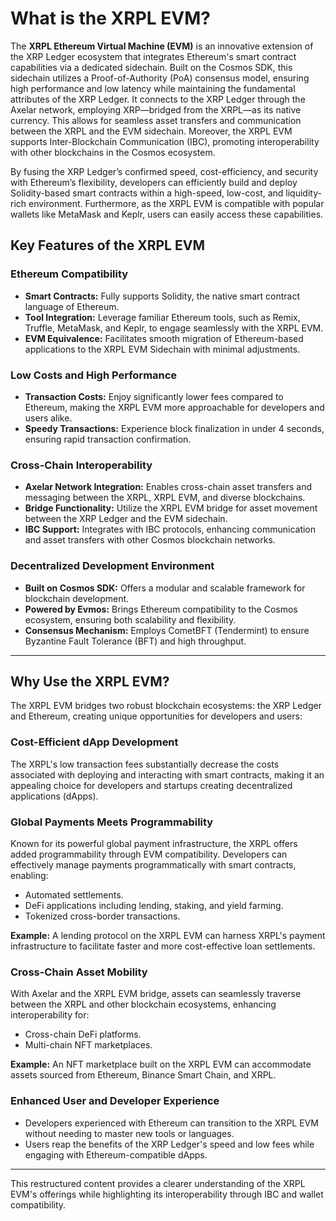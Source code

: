 
# What is the XRPL EVM?

The **XRPL Ethereum Virtual Machine (EVM)** is an innovative extension of the XRP Ledger ecosystem that integrates Ethereum's smart contract capabilities via a dedicated sidechain. Built on the Cosmos SDK, this sidechain utilizes a Proof-of-Authority (PoA) consensus model, ensuring high performance and low latency while maintaining the fundamental attributes of the XRP Ledger. It connects to the XRP Ledger through the Axelar network, employing XRP—bridged from the XRPL—as its native currency. This allows for seamless asset transfers and communication between the XRPL and the EVM sidechain. Moreover, the XRPL EVM supports Inter-Blockchain Communication (IBC), promoting interoperability with other blockchains in the Cosmos ecosystem. 

By fusing the XRP Ledger’s confirmed speed, cost-efficiency, and security with Ethereum’s flexibility, developers can efficiently build and deploy Solidity-based smart contracts within a high-speed, low-cost, and liquidity-rich environment. Furthermore, as the XRPL EVM is compatible with popular wallets like MetaMask and Keplr, users can easily access these capabilities.

## Key Features of the XRPL EVM

### Ethereum Compatibility

- **Smart Contracts:** Fully supports Solidity, the native smart contract language of Ethereum.
- **Tool Integration:** Leverage familiar Ethereum tools, such as Remix, Truffle, MetaMask, and Keplr, to engage seamlessly with the XRPL EVM.
- **EVM Equivalence:** Facilitates smooth migration of Ethereum-based applications to the XRPL EVM Sidechain with minimal adjustments.

### Low Costs and High Performance

- **Transaction Costs:** Enjoy significantly lower fees compared to Ethereum, making the XRPL EVM more approachable for developers and users alike.
- **Speedy Transactions:** Experience block finalization in under 4 seconds, ensuring rapid transaction confirmation.

### Cross-Chain Interoperability

- **Axelar Network Integration:** Enables cross-chain asset transfers and messaging between the XRPL, XRPL EVM, and diverse blockchains.
- **Bridge Functionality:** Utilize the XRPL EVM bridge for asset movement between the XRP Ledger and the EVM sidechain.
- **IBC Support:** Integrates with IBC protocols, enhancing communication and asset transfers with other Cosmos blockchain networks.

### Decentralized Development Environment

- **Built on Cosmos SDK:** Offers a modular and scalable framework for blockchain development.
- **Powered by Evmos:** Brings Ethereum compatibility to the Cosmos ecosystem, ensuring both scalability and flexibility.
- **Consensus Mechanism:** Employs CometBFT (Tendermint) to ensure Byzantine Fault Tolerance (BFT) and high throughput.

---

## Why Use the XRPL EVM?

The XRPL EVM bridges two robust blockchain ecosystems: the XRP Ledger and Ethereum, creating unique opportunities for developers and users:

### Cost-Efficient dApp Development

The XRPL's low transaction fees substantially decrease the costs associated with deploying and interacting with smart contracts, making it an appealing choice for developers and startups creating decentralized applications (dApps).

### Global Payments Meets Programmability

Known for its powerful global payment infrastructure, the XRPL offers added programmability through EVM compatibility. Developers can effectively manage payments programmatically with smart contracts, enabling:

- Automated settlements.
- DeFi applications including lending, staking, and yield farming.
- Tokenized cross-border transactions.

**Example:** A lending protocol on the XRPL EVM can harness XRPL's payment infrastructure to facilitate faster and more cost-effective loan settlements.

### Cross-Chain Asset Mobility

With Axelar and the XRPL EVM bridge, assets can seamlessly traverse between the XRPL and other blockchain ecosystems, enhancing interoperability for:

- Cross-chain DeFi platforms.
- Multi-chain NFT marketplaces.

**Example:** An NFT marketplace built on the XRPL EVM can accommodate assets sourced from Ethereum, Binance Smart Chain, and XRPL.

### Enhanced User and Developer Experience

- Developers experienced with Ethereum can transition to the XRPL EVM without needing to master new tools or languages.
- Users reap the benefits of the XRP Ledger's speed and low fees while engaging with Ethereum-compatible dApps.

---

This restructured content provides a clearer understanding of the XRPL EVM's offerings while highlighting its interoperability through IBC and wallet compatibility.